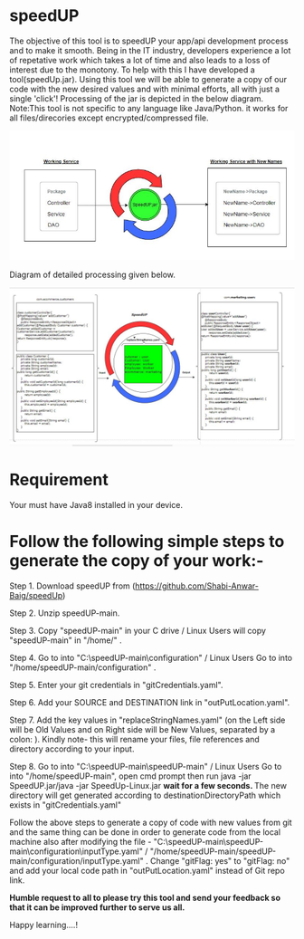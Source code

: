 # speedUP

The objective of this tool is to speedUP your app/api development process and to make it smooth. Being in the IT industry, developers experience a lot of repetative work which takes a lot of time and also leads to a loss of interest due to the monotony. To help with this I have developed a tool(speedUp.jar). Using this tool we will be able to generate a copy of our code with the new desired values and with minimal efforts, all  with just a single 'click'!
 Processing of the jar is depicted in the below diagram.
 Note:This tool is not specific to any language like Java/Python. it works for all files/direcories except encrypted/compressed file.


![SpeedUP Image](SpeeUP.JPG)

Diagram of detailed processing given below.

![Example Image](Example.JPG)



# Requirement

Your must have Java8 installed in your device.

# Follow the following simple steps to generate the copy of your work:-

Step 1. Download speedUP from (https://github.com/Shabi-Anwar-Baig/speedUp)

Step 2. Unzip speedUP-main.

Step 3. Copy "speedUP-main" in your C drive / Linux Users will copy "speedUP-main" in "/home/" .

Step 4. Go to into "C:\speedUP-main\configuration" / Linux Users Go to into "/home/speedUP-main/configuration" .

Step 5. Enter your git credentials in "gitCredentials.yaml".

Step 6. Add your SOURCE and DESTINATION link in "outPutLocation.yaml".

Step 7. Add the key values in "replaceStringNames.yaml" (on the Left side will be Old Values and on Right side will be New Values, separated by a colon: ). Kindly note- this will rename your files, file references and directory according to your input.

Step 8. Go to into "C:\speedUP-main\speedUP-main" / Linux Users Go to into "/home/speedUP-main", open cmd prompt then run java -jar SpeedUP.jar/java -jar SpeedUp-Linux.jar  <b> wait for a few seconds. </b> The new directory will get generated according to destinationDirectoryPath which exists in "gitCredentials.yaml"



Follow the above steps to generate a copy of code with new values from git and the same thing can be done in order to generate code from the local machine also after modifying the file - "C:\speedUP-main\speedUP-main\configuration\inputType.yaml" / "/home/speedUP-main/speedUP-main/configuration/inputType.yaml" . Change  "gitFlag: yes" to "gitFlag: no" and add your local code path in "outPutLocation.yaml" instead of Git repo link.

<b>Humble request to all to please try this tool and send your feedback so that it can be improved further to serve us all.</b>

Happy learning....!
